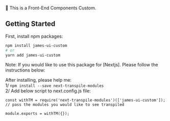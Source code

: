 🤖 This is a Front-End Components Custom.

## Getting Started

First, install npm packages:

```bash
npm install james-ui-custom
# or
yarn add james-ui-custom
```

Note: If you would like to use this package for [Nextjs]. Please follow the instructions below:

After installing, please help me: </br>
1/ `npm install --save next-transpile-modules`</br>
2/ Add below script to next.config.js file:</br>

```
const withTM = require('next-transpile-modules')(['james-ui-custom']); // pass the modules you would like to see transpiled

module.exports = withTM({});
```
